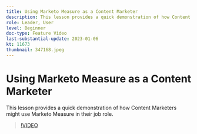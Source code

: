 ```yaml
---
title: Using Marketo Measure as a Content Marketer
description: This lesson provides a quick demonstration of how Content Marketers might use Marketo Measure in their job role.
role: Leader, User
level: Beginner
doc-type: Feature Video
last-substantial-update: 2023-01-06
kt: 11673
thumbnail: 347168.jpeg
---
```


# Using Marketo Measure as a Content Marketer

This lesson provides a quick demonstration of how Content Marketers might use Marketo Measure in their job role.

>[!VIDEO](https://video.tv.adobe.com/v/347168/?quality=12&learn=on)
